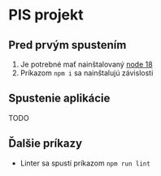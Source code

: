 # PIS projekt

## Pred prvým spustením

1. Je potrebné mať nainštalovaný [node 18](https://nodejs.org/dist/latest-v18.x/)
2. Príkazom `npm i` sa nainštalujú závislosti

## Spustenie aplikácie

TODO

## Ďalšie príkazy

- Linter sa spustí príkazom `npm run lint`
